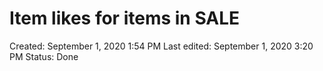 # Item likes for items in SALE

Created: September 1, 2020 1:54 PM
Last edited: September 1, 2020 3:20 PM
Status: Done